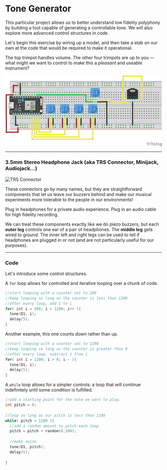 # Tone Generator

This particular project allows us to better understand low fidelity polyphony by building a tool capable of generating a controllable tone. We will also explore more advanced control structures in code.

Let's begin this exercise by wiring up a model, and then take a stab on our own at the code that would be required to make it operational.

The top trimpot handles volume. The other four trimpots are up to you — what might we want to control to make this a *pleasant* and useable instrument?

![tone generator](tone_generator.png)

-----

### 3.5mm Stereo Headphone Jack (aka TRS Connector, Minijack, Audiojack...)

![TRS Connector](https://cdn-shop.adafruit.com/970x728/1699-00.jpg)

These connectors go by many names, but they are straightforward components that let us leave our buzzers behind and make our musical experiments more tolerable to the people in our environments! 

Plug in headphones for a private audio experience. Plug in an audio cable for high fidelity recording.

We can treat these components exactly like we do piezo buzzers, but each **outer leg** controls one ear of a pair of headphones. The **middle leg** gets wired to ground. The inner left and right legs can be used to tell if headphones are plugged in or not (and are not particularly useful for our purposes).

-----

### Code

Let's introduce some control structures.

A `for` loop allows for controlled and iterative looping over a chunk of code.

```c
//start looping with a counter set to 200
//keep looping so long as the counter is less than 1200
//after every loop, add 1 to i
for( int i = 200; i < 1200; i++ ){
  tone(D1, i);
  delay(5);
}
```

Another example, this one counts *down* rather than up.
```c
//start looping with a counter set to 1200
//keep looping so long as the counter is greater than 0
//after every loop, subtract 1 from i
for( int i = 1200; i > 0; i-- ){
  tone(D1, i);
  delay(5);
}

```

A `while` loop allows for a simpler controls: a loop that will continue indefinitely until some condition is fulfilled.

```c
//add a starting point for the note we want to play.
int pitch = 0;

//loop so long as our pitch is less than 1200
while( pitch < 1200 ){
  //add a random amount to pitch each loop
  pitch = pitch + random(0,100);

  //make noise
  tone(D1, pitch);
  delay(5);

}
```
